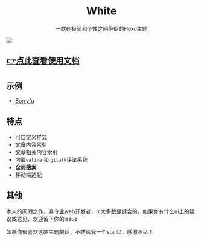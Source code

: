 # <div align="center">White</div>

<p align="center">
一款在极简和个性之间徘徊的Hexo主题
</p>

![](https://cdn.jsdelivr.net/gh/fushaolei/img2/20200726101450.png)


## [👉点此查看使用文档](https://github.com/FuShaoLei/hexo-theme-white/wiki/0.-%E5%89%8D%E8%A8%80)

## 示例
- [Sorryfu](https://sorryfu.top/)

## 特点

- 可自定义样式
- 文章内容索引
- 文章相关内容索引
- 内置`valine` 和 `gitalk`评论系统
- **全局搜索**
- 移动端适配

## 其他
本人的闲暇之作，非专业web开发者，ui大多数是缝合的，如果你有什么ui上的建议或意见，欢迎留下你的issue

如果你很喜欢这款主题的话，不妨给我一个star😊，感激不尽！
